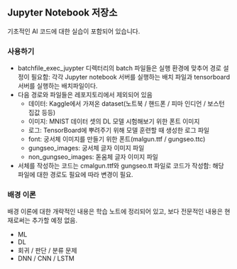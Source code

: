 ## Jupyter Notebook 저장소
기초적인 AI 코드에 대한 실습이 포함되어 있습니다.
### 사용하기
- batchfile_exec_juypter 디렉터리의 batch 파일들은 실행 환경에 맞추어 경로 설정이 필요함: 각각 Jupyter notebook 서버를 실행하는 배치 파일과 tensorboard 서버를 실행하는 배치파일이다.
- 다음 경로와 파일들은 레포지토리에서 제외되어 있음
    - 데이터: Kaggle에서 가져온 dataset(노트북 / 핸드폰 / 피마 인디언 / 보스턴 집값 등등)
    - 이미지: MNIST 데이터 셋의 DL 모델 시험해보기 위한 폰트 이미지
    - 로그: TensorBoard에 뿌려주기 위해 모델 훈련할 때 생성한 로그 파일
    - font: 궁서체 이미지를 만들기 위한 폰트(malgun.ttf / gungseo.ttc)
    - gungseo_images: 궁서체 글자 이미지 파일
    - non_gungseo_images: 돋움체 글자 이미지 파일
- 서체를 작성하는 코드는 cmalgun.ttf와 gungseo.tt 파일로 코드가 작성함: 해당 파일에 대한 경로도 필요에 따라 변경이 필요.
### 배경 이론
배경 이론에 대한 개략적인 내용은 학습 노트에 정리되어 있고, 보다 전문적인 내용은 현재로써는 추가할 예정 없음.
- ML
- DL
- 회귀 / 판단 / 분류 문제
- DNN / CNN / LSTM